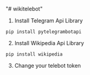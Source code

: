 "# wikitelebot" 

1. Install Telegram Api Library 

``pip install pytelegrambotapi``

2. Install Wikipedia Api Library

``pip install wikipedia``

3. Change your telebot token